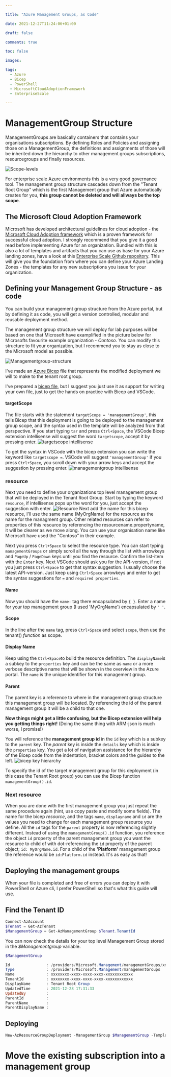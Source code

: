 ```yaml
--- 

title: "Azure Management Groups, as Code" 

date: 2021-12-27T11:24:06+01:00 

draft: false

comments: true 

toc: false

images:

tags:
  - Azure
  - Bicep
  - PowerShell
  - MicrosoftCloudAdoptionFramework
  - EnterpriseScale

--- 
```


# ManagementGroup Structure
ManagementGroups are basically containers that contains your organisations subscriptions.
By defining Roles and Policies and assigning those on a ManagementGroup, the definitions and assignments of those will be inherited down the hierarchy to other management groups subscriptions, resourcegroups and finally resources. 

![Scope-levels](scope-levels.png)
 
 For enterprise scale Azure environments this is a very good governance tool. The management group structure cascades down from the "Tenant Root Group" which is the first Management group that Azure automatically creates for you, **this group cannot be deleted and will allways be the top scope**.

## The Microsoft Cloud Adoption Framework
Microsoft has developed architectural guidelines for cloud adoption - the [Microsoft Cloud Adoption framework](https://docs.microsoft.com/en-us/azure/cloud-adoption-framework/) which is a proven framework for successful cloud adoption. I strongly recommend that you give it a good read before implementing Azure for an organization. Bundled with this is also a lot of templates and artifacts that you can use as base for your Azure landing zones, have a look at this [Enterprise Scale Github repository](https://github.com/Azure/Enterprise-Scale). This will give you the foundation from where you can define your Azure Landing Zones - the templates for any new subscriptions you issue for your organization. 

## Defining your Management Group Structure - as code
You can build your management group structure from the Azure portal, but by defining it as code, you will get a version controlled, modular and reusable deployment method.

The management group structure we will deploy for lab purposes will be based on one that Microsoft have examplified in the picture below for Microsofts favourite example organization - *Contoso*. You can modify this structure to fit your organization, but I recommend you to stay as close to the Microsoft model as possible.

![Managementgroup-structure](managementgroup-structure.png)

I've made an [Azure Bicep](https://docs.microsoft.com/en-us/azure/azure-resource-manager/bicep/overview) file that represents the modified deployment we will to make to the tenant root group. 

I've prepared a [bicep file](main.bicep), but I suggest you just use it as support for writing your own file, just to get the hands on practice with Bicep and VSCode.

#### targetScope
The file starts with the statement `targetScope = 'managementGroup'`, this tells Bicep that this deployment is going to be deployed to the management group scope, and the syntax used in the template will be analyzed from that perspective. If you start typing `tar` and press `Ctrl+Space`, the VSCode Bicep extension intellisense will suggest the word `targetscope`, accept it by pressing enter.
![targetscope intellisense](targetscope-intellisense.png)

To get the syntax in VSCode with the bicep extension you can write the keyword like `targetscope =`.
VSCode will suggest `'managementGroup'` if you press `Ctrl+Space`, you scroll down with your arrow keys and accept the suggestion by pressing enter.
![managementgroup intellisense](managementgroup-intellisense.png)
### resource
Next you need to define your organizations top level management group that will be deployed in the Tenant Root Group. Start by typing the keyword `resource`, if intellisense pops up the word for you, just accept the suggestion with enter. 
![Resource](resource-intellisense.png)
Next add the name for this bicep resource, I'll use the same name (MyOrgName) for the resource as the name for the managment group. Other related resources can refer to properties of this resource by referencing the resourcename.propertyname, it will be clearer as we move along. You can use your organisation name like Microsoft have used the "Contoso" in their example.

Next you press `Ctrl+Space` to select the resource type. You can start typing `managementGroups` or simply scroll all the way through the list with arrowkeys and `PageUp` / `PageDown` keys until you find the resource. Confirm the list-item with the `Enter` key. Next VSCode should ask you for the API-version, if not you just press `Ctrl+Space` to get that syntax suggestion. I usually choose the latest API-version. Just keep using `Ctrl+Space` arrowkeys and enter to get the syntax suggestions for `=` and `required properties`. 
#### Name
Now you should have the `name:` tag there encapsulated by `{ }`. Enter a name for your top management group (I used 'MyOrgName') encapsulated by `' '`.
#### Scope
In the line after the `name` tag, press `Ctrl+Space` and select `scope`, then use the tenant() *function* as scope. 
#### Display Name
Keep using the `Ctrl+Space`to build the resource definition. The `displayName`is a subkey to the `properties` key and can be the same as `name` or a more verbose descriptive name that will be shown in the overview in the Azure portal. The `name` is the unique identifier for this management group. 
#### Parent
The parent key is a reference to where in the management group structure this management group will be located. By referencing the id of the parent management group it will be a child to that one. 

**Now things might get a little confusing, but the Bicep extension will help you getting things right!** (Doing the same thing with ARM-json is much worse, I promise!)

You will reference the **management group id** in the `id` key which is a subkey to the `parent` key. The *parent* key is inside the `details` key which is inside the `properties` key. You get a lot of navigation assistance for the hierarchy of the Bicep code from the indentation, bracket colors and the guides to the left.
![bicep key hierarchy](top-level-mgmtgroup.png)

To specify the id of the target management group for this deployment (in this case the Tenant Root group) you can use the Bicep function `managementGroup().id`.

### Next resource
When you are done with the first management group you just repeat the same procedure again (hint, use copy paste and modify some fields). The name for the bicep *resource*, and the tags `name`, `displayname` and `id` are the values you need to change for each management group resource you define. All the `id` tags for the `parent` property is now referencing slightly different. Instead of using the `managementGroup().id` function, you reference the object `id` property of the parent management group you want the resource to child of with dot-referencing the `id` property of the parent object; `id: MyOrgName.id`. For a child of the **'Platform'** management group the reference would be `id:Platform.id` instead. It's as easy as that!

## Deploying the management groups
When your file is completed and free of errors you can deploy it with PowerShell or Azure cli, I prefer PowerShell so that's what this guide will use.

## Find the Tenant ID
```Powershell
Connect-AzAccount
$Tenant = Get-AzTenant
$ManagementGroup = Get-AzManagementGroup $Tenant.TenantId
```
You can now check the details for your top level Management Group stored in the *$Managementgroup* variable.

```Powershell
$ManagementGroup

Id                : /providers/Microsoft.Management/managementGroups/xxxxxxxx-xxxx-xxxx-xxxx-xxxxxxxxxxxx
Type              : /providers/Microsoft.Management/managementGroups
Name              : xxxxxxxx-xxxx-xxxx-xxxx-xxxxxxxxxxxx
TenantId          : xxxxxxxx-xxxx-xxxx-xxxx-xxxxxxxxxxxx
DisplayName       : Tenant Root Group
UpdatedTime       : 2021-12-28 17:31:33
UpdatedBy         :
ParentId          :
ParentName        :
ParentDisplayName :
```

## Deploying
```Powershell
New-AzResourceGroupDeployment -ManagementGroup $ManagementGroup -Templatefile ".\Main.bicep"
```


# Move the existing subscription into a management group
